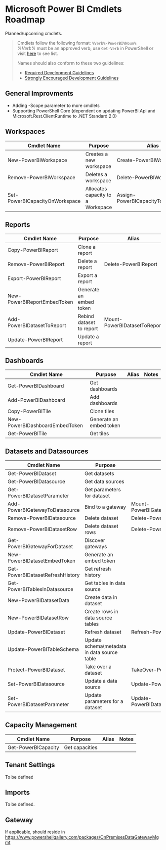 # Microsoft Power BI Cmdlets Roadmap

Planned\upcoming cmdlets.

> Cmdlets follow the following format: `%Verb%-PowerBI%Noun%`  
> _%Verb%_ must be an approved verb, use `Get-Verb` in PowerShell or visit [here][1] to see list.  
>
> Names should also conform to these two guidelines:
> * [Required Development Guidelines][3]
> * [Strongly Encouraged Development Guidelines][2]

## General Improvments

* Adding -Scope parameter to more cmdlets
* Supporting PowerShell Core (dependent on updating PowerBI.Api and Microsoft.Rest.ClientRuntime to .NET Standard 2.0)

## Workspaces

| Cmdlet Name | Purpose | Alias | Notes |
| ----------- | ------- | ----- | ----- |
| New-PowerBIWorkspace | Creates a new workspace | Create-PowerBIWorkspace |
| Remove-PowerBIWorkspace | Deletes a workspace | Delete-PowerBIWorkspace | 
| Set-PowerBICapacityOnWorkspace | Allocates capacity to a Workspace | Assign-PowerBICapacityToWorkspace |

## Reports

| Cmdlet Name | Purpose | Alias | Notes |
| ----------- | ------- | ----- | ----- |
| Copy-PowerBIReport | Clone a report | 
| Remove-PowerBIReport | Delete a report | Delete-PowerBIReport |
| Export-PowerBIReport  | Export a report
| New-PowerBIReportEmbedToken | Generate an embed token |
| Add-PowerBIDatasetToReport | Rebind dataset to report | Mount-PowerBIDatasetToReport |
| Update-PowerBIReport | Update a report |

## Dashboards

| Cmdlet Name | Purpose | Alias | Notes |
| ----------- | ------- | ----- | ----- |
| Get-PowerBIDashboard | Get dashboards |
| Add-PowerBIDashboard | Add dashboards |
| Copy-PowerBITile | Clone tiles |
| New-PowerBIDashboardEmbedToken | Generate an embed token |
| Get-PowerBITile | Get tiles |

## Datasets and Datasources

| Cmdlet Name | Purpose | Alias | Notes |
| ----------- | ------- | ----- | ----- |
| Get-PowerBIDataset | Get datasets |
| Get-PowerBIDatasource | Get data sources |
| Get-PowerBIDatasetParameter | Get parameters for dataset |
| Add-PowerBIGatewayToDatasource | Bind to a gateway | Mount-PowerBIGatewayToDatasource
| Remove-PowerBIDatasource | Delete dataset | Delete-PowerBIDatasource |
| Remove-PowerBIDatasetRow | Delete dataset rows | Delete-PowerBIDatasetRow |
| Get-PowerBIGatewayForDataset | Discover gateways |
| New-PowerBIDatasetEmbedToken | Generate an embed token |
| Get-PowerBIDatasetRefreshHistory | Get refresh history |
| Get-PowerBITablesInDatasource | Get tables in data source |
| New-PowerBIDatasetData | Create data in dataset |
| New-PowerBIDatasetRow | Create rows in data source tables |
| Update-PowerBIDataset | Refresh dataset | Refresh-PowerBIDataset
| Update-PowerBITableSchema | Update schema\metadata in data source table |
| Protect-PowerBIDataset | Take over a dataset | TakeOver-PowerBIDataset
| Set-PowerBIDatasource | Update a data source | Update-PowerBIDatasource |
| Set-PowerBIDatasetParameter | Update parameters for a dataset | Update-PowerBIDatasetParameter |

## Capacity Management

| Cmdlet Name | Purpose | Alias | Notes |
| ----------- | ------- | ----- | ----- |
| Get-PowerBICapacity | Get capacities |

## Tenant Settings

To be defined

## Imports

To be defined.

## Gateway

If applicable, should reside in https://www.powershellgallery.com/packages/OnPremisesDataGatewayMgmt


[1]: https://msdn.microsoft.com/en-us/library/ms714428(v=vs.85).aspx
[2]: https://msdn.microsoft.com/en-us/library/dd878270(v=vs.85).aspx
[3]: https://msdn.microsoft.com/en-us/library/dd878238(v=vs.85).aspx